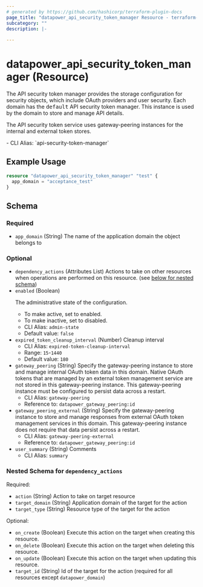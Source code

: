 ```yaml
---
# generated by https://github.com/hashicorp/terraform-plugin-docs
page_title: "datapower_api_security_token_manager Resource - terraform-provider-datapower"
subcategory: ""
description: |-
  
---
```


# datapower_api_security_token_manager (Resource)

<p>The API security token manager provides the storage configuration for security objects, which include OAuth providers and user security. Each domain has the <tt>default</tt> API security token manager. This instance is used by the domain to store and manage API details.</p><p>The API security token service uses gateway-peering instances for the internal and external token stores.</p>
  - CLI Alias: `api-security-token-manager`

## Example Usage

```terraform
resource "datapower_api_security_token_manager" "test" {
  app_domain = "acceptance_test"
}
```

<!-- schema generated by tfplugindocs -->
## Schema

### Required

- `app_domain` (String) The name of the application domain the object belongs to

### Optional

- `dependency_actions` (Attributes List) Actions to take on other resources when operations are performed on this resource. (see [below for nested schema](#nestedatt--dependency_actions))
- `enabled` (Boolean) <p>The administrative state of the configuration.</p><ul><li>To make active, set to enabled.</li><li>To make inactive, set to disabled.</li></ul>
  - CLI Alias: `admin-state`
  - Default value: `false`
- `expired_token_cleanup_interval` (Number) Cleanup interval
  - CLI Alias: `expired-token-cleanup-interval`
  - Range: `15`-`1440`
  - Default value: `180`
- `gateway_peering` (String) Specify the gateway-peering instance to store and manage internal OAuth token data in this domain. Native OAuth tokens that are managed by an external token management service are not stored in this gateway-peering instance. This gateway-peering instance must be configured to persist data across a restart.
  - CLI Alias: `gateway-peering`
  - Reference to: `datapower_gateway_peering:id`
- `gateway_peering_external` (String) Specify the gateway-peering instance to store and manage responses from external OAuth token management services in this domain. This gateway-peering instance does not require that data persist across a restart.
  - CLI Alias: `gateway-peering-external`
  - Reference to: `datapower_gateway_peering:id`
- `user_summary` (String) Comments
  - CLI Alias: `summary`

<a id="nestedatt--dependency_actions"></a>
### Nested Schema for `dependency_actions`

Required:

- `action` (String) Action to take on target resource
- `target_domain` (String) Application domain of the target for the action
- `target_type` (String) Resource type of the target for the action

Optional:

- `on_create` (Boolean) Execute this action on the target when creating this resource.
- `on_delete` (Boolean) Execute this action on the target when deleting this resource.
- `on_update` (Boolean) Execute this action on the target when updating this resource.
- `target_id` (String) Id of the target for the action (required for all resources except `datapower_domain`)
